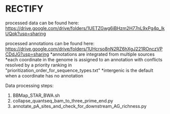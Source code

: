 # RECTIFY

processed data can be found here: https://drive.google.com/drive/folders/1UETZGwg6iBHzm2H77nL9xPg4p_lkUQqk?usp=sharing

processed annotations can be found here: https://drive.google.com/drive/folders/1UHcrso8nN2RZ6hXgJ221ROnczVPCDdJG?usp=sharing
*annotations are integrated from multiple sources
*each coordinate in the genome is assigned to an annotation with conflicts resolved by a priority ranking in "prioritization_order_for_sequence_types.txt"
*intergenic is the default when a coordinate has no annotation

Data processing steps:

1) BBMap_STAR_BWA.sh
2) collapse_quantseq_bam_to_three_prime_end.py
3) annotate_pA_sites_and_check_for_downstream_AG_richness.py
